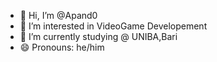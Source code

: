 - 👋 Hi, I’m @Apand0
- 👀 I’m interested in VideoGame Developement 
- 🌱 I’m currently studying @ UNIBA,Bari
- 😄 Pronouns: he/him

<!---
Apand0/Apand0 is a ✨ special ✨ repository because its `README.md` (this file) appears on your GitHub profile.
You can click the Preview link to take a look at your changes.
--->
